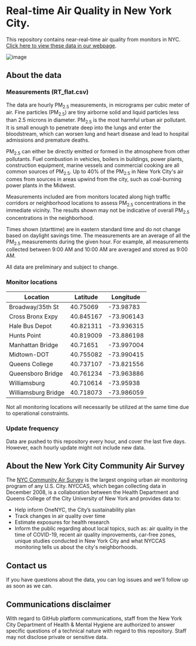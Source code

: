 # Real-time Air Quality in New York City.

This repository contains near-real-time air quality from monitors in NYC. [Click here to view these data in our webpage](https://a816-dohbesp.nyc.gov/IndicatorPublic/AQHub/index.html).

![image](https://user-images.githubusercontent.com/55593359/137518896-bbee3dfe-6f55-4e45-8182-e32bd582f6cf.png)

## About the data 
### Measurements (RT_flat.csv)
The data are hourly PM<sub>2.5</sub> measurements, in micrograms per cubic meter of air.  Fine particles (PM<sub>2.5</sub>) are tiny airborne solid and liquid particles less than 2.5 microns in diameter. PM<sub>2.5</sub> is the most harmful urban air pollutant.  It is small enough to penetrate deep into the lungs and enter the bloodstream, which can worsen lung and heart disease and lead to hospital admissions and premature deaths. 

PM<sub>2.5</sub> can either be directly emitted or formed in the atmosphere from other pollutants. Fuel combustion in vehicles, boilers in buildings, power plants, construction equipment, marine vessels and commercial cooking are all common sources of PM<sub>2.5</sub>. Up to 40% of the PM<sub>2.5</sub> in New York City's air comes from sources in areas upwind from the city, such as coal-burning power plants in the Midwest. 

Measurements included are from monitors located along high traffic corridors or neighborhood locations to assess PM<sub>2.5</sub> concentrations in the immediate vicinity. The results shown may not be indicative of overall PM<sub>2.5</sub> concentrations in the neighborhood. 

Times shown (starttime) are in eastern standard time and do not change based on daylight savings time. The measurements are an average of all the PM<sub>2.5</sub> measurements during the given hour. For example, all measurements collected between 9:00 AM and 10:00 AM are averaged and stored as 9:00 AM.

All data are preliminary and subject to change.

### Monitor locations
| Location            | Latitude  | Longitude  |
|---------------------|-----------|------------|
| Broadway/35th St    |40.75069	  |-73.98783   |
| Cross Bronx Expy  	|40.845167	|-73.906143  |
| Hale Bus Depot	    |40.821311	|-73.936315  |
| Hunts Point	        |40.819009	|-73.886198  |
| Manhattan Bridge	  |40.71651	  |-73.997004  |
| Midtown-DOT	        |40.755082	|-73.990415  |
| Queens College	    |40.737107	|-73.821556  |
| Queensboro Bridge	  |40.761234	|-73.963886  |
| Williamsburg	      |40.710614	|-73.95938   |
| Williamsburg Bridge	|40.718073	|-73.986059  |

Not all monitoring locations will necessarily be utilized at the same time due to operational constraints.


### Update frequency
Data are pushed to this repository every hour, and cover the last five days. However, each hourly update might not include new data.

## About the New York City Community Air Survey
The [NYC Community Air Survey](https://nyccas.cityofnewyork.us/nyccas2021v9/report/2) is the largest ongoing urban air monitoring program of any U.S. City.  NYCCAS, which began collecting data in December 2008, is a collaboration between the Health Department and Queens College of the City University of New York and provides data to:
- Help inform OneNYC, the City’s sustainability plan
- Track changes in air quality over time
- Estimate exposures for health research
- Inform the public regarding about local topics, such as: air quality in the time of COVID-19, recent air quality improvements, car-free zones, unique studies conducted in New York City and what NYCCAS monitoring tells us about the city's neighborhoods.

## Contact us
If you have questions about the data, you can log issues and we'll follow up as soon as we can. 

## Communications disclaimer
With regard to GitHub platform communications, staff from the New York City Department of Health & Mental Hygiene are authorized to answer specific questions of a technical nature with regard to this repository. Staff may not disclose private or sensitive data. 

